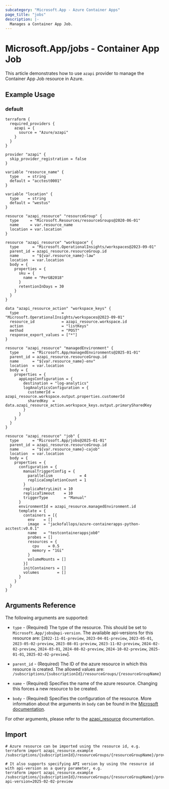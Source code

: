 ```yaml
---
subcategory: "Microsoft.App - Azure Container Apps"
page_title: "jobs"
description: |-
  Manages a Container App Job.
---
```


# Microsoft.App/jobs - Container App Job

This article demonstrates how to use `azapi` provider to manage the Container App Job resource in Azure.

## Example Usage

### default

```hcl
terraform {
  required_providers {
    azapi = {
      source = "Azure/azapi"
    }
  }
}

provider "azapi" {
  skip_provider_registration = false
}

variable "resource_name" {
  type    = string
  default = "acctest0001"
}

variable "location" {
  type    = string
  default = "westus"
}

resource "azapi_resource" "resourceGroup" {
  type     = "Microsoft.Resources/resourceGroups@2020-06-01"
  name     = var.resource_name
  location = var.location
}

resource "azapi_resource" "workspace" {
  type      = "Microsoft.OperationalInsights/workspaces@2023-09-01"
  parent_id = azapi_resource.resourceGroup.id
  name      = "${var.resource_name}-law"
  location  = var.location
  body = {
    properties = {
      sku = {
        name = "PerGB2018"
      }
      retentionInDays = 30
    }
  }
}

data "azapi_resource_action" "workspace_keys" {
  type                   = "Microsoft.OperationalInsights/workspaces@2023-09-01"
  resource_id            = azapi_resource.workspace.id
  action                 = "listKeys"
  method                 = "POST"
  response_export_values = ["*"]
}

resource "azapi_resource" "managedEnvironment" {
  type      = "Microsoft.App/managedEnvironments@2025-01-01"
  parent_id = azapi_resource.resourceGroup.id
  name      = "${var.resource_name}-env"
  location  = var.location
  body = {
    properties = {
      appLogsConfiguration = {
        destination = "log-analytics"
        logAnalyticsConfiguration = {
          customerId = azapi_resource.workspace.output.properties.customerId
          sharedKey  = data.azapi_resource_action.workspace_keys.output.primarySharedKey
        }
      }
    }
  }
}

resource "azapi_resource" "job" {
  type      = "Microsoft.App/jobs@2025-01-01"
  parent_id = azapi_resource.resourceGroup.id
  name      = "${var.resource_name}-cajob"
  location  = var.location
  body = {
    properties = {
      configuration = {
        manualTriggerConfig = {
          parallelism            = 4
          replicaCompletionCount = 1
        }
        replicaRetryLimit = 10
        replicaTimeout    = 10
        triggerType       = "Manual"
      }
      environmentId = azapi_resource.managedEnvironment.id
      template = {
        containers = [{
          env    = []
          image  = "jackofallops/azure-containerapps-python-acctest:v0.0.1"
          name   = "testcontainerappsjob0"
          probes = []
          resources = {
            cpu    = 0.5
            memory = "1Gi"
          }
          volumeMounts = []
        }]
        initContainers = []
        volumes        = []
      }
    }
  }
}

```



## Arguments Reference

The following arguments are supported:

* `type` - (Required) The type of the resource. This should be set to `Microsoft.App/jobs@api-version`. The available api-versions for this resource are: [`2022-11-01-preview`, `2023-04-01-preview`, `2023-05-01`, `2023-05-02-preview`, `2023-08-01-preview`, `2023-11-02-preview`, `2024-02-02-preview`, `2024-03-01`, `2024-08-02-preview`, `2024-10-02-preview`, `2025-01-01`, `2025-02-02-preview`].

* `parent_id` - (Required) The ID of the azure resource in which this resource is created. The allowed values are:  
  `/subscriptions/{subscriptionId}/resourceGroups/{resourceGroupName}`

* `name` - (Required) Specifies the name of the azure resource. Changing this forces a new resource to be created.

* `body` - (Required) Specifies the configuration of the resource. More information about the arguments in `body` can be found in the [Microsoft documentation](https://learn.microsoft.com/en-us/azure/templates/Microsoft.App/jobs?pivots=deployment-language-terraform).

For other arguments, please refer to the [azapi_resource](https://registry.terraform.io/providers/Azure/azapi/latest/docs/resources/resource) documentation.

## Import

 ```shell
 # Azure resource can be imported using the resource id, e.g.
 terraform import azapi_resource.example /subscriptions/{subscriptionId}/resourceGroups/{resourceGroupName}/providers/Microsoft.App/jobs/{resourceName}
 
 # It also supports specifying API version by using the resource id with api-version as a query parameter, e.g.
 terraform import azapi_resource.example /subscriptions/{subscriptionId}/resourceGroups/{resourceGroupName}/providers/Microsoft.App/jobs/{resourceName}?api-version=2025-02-02-preview
 ```

